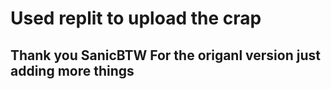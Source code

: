 # Used replit to upload the crap
## Thank you SanicBTW For the origanl version just adding more things